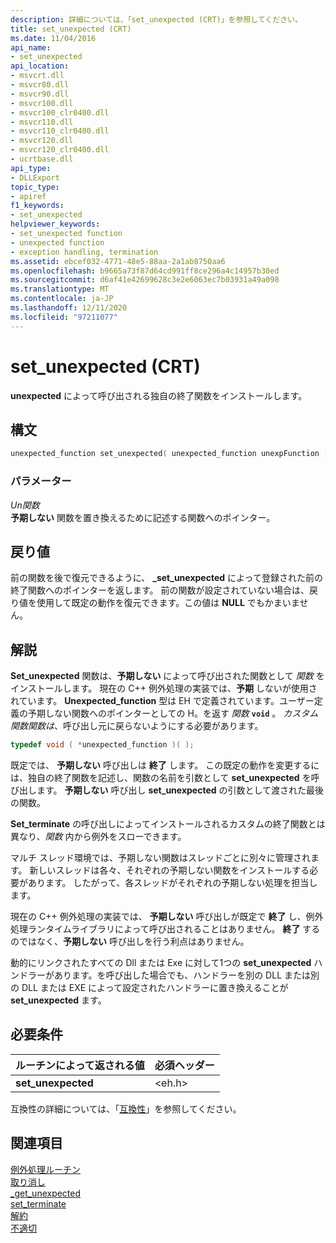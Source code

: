 ```yaml
---
description: 詳細については、「set_unexpected (CRT)」を参照してください。
title: set_unexpected (CRT)
ms.date: 11/04/2016
api_name:
- set_unexpected
api_location:
- msvcrt.dll
- msvcr80.dll
- msvcr90.dll
- msvcr100.dll
- msvcr100_clr0400.dll
- msvcr110.dll
- msvcr110_clr0400.dll
- msvcr120.dll
- msvcr120_clr0400.dll
- ucrtbase.dll
api_type:
- DLLExport
topic_type:
- apiref
f1_keywords:
- set_unexpected
helpviewer_keywords:
- set_unexpected function
- unexpected function
- exception handling, termination
ms.assetid: ebcef032-4771-48e5-88aa-2a1ab8750aa6
ms.openlocfilehash: b9665a73f87d64cd991ff8ce296a4c14957b30ed
ms.sourcegitcommit: d6af41e42699628c3e2e6063ec7b03931a49a098
ms.translationtype: MT
ms.contentlocale: ja-JP
ms.lasthandoff: 12/11/2020
ms.locfileid: "97211077"
---
```

# <a name="set_unexpected-crt"></a>set_unexpected (CRT)

**unexpected** によって呼び出される独自の終了関数をインストールします。

## <a name="syntax"></a>構文

```cpp
unexpected_function set_unexpected( unexpected_function unexpFunction );
```

### <a name="parameters"></a>パラメーター

*Un関数*<br/>
**予期しない** 関数を置き換えるために記述する関数へのポインター。

## <a name="return-value"></a>戻り値

前の関数を後で復元できるように、 **_set_unexpected** によって登録された前の終了関数へのポインターを返します。 前の関数が設定されていない場合は、戻り値を使用して既定の動作を復元できます。この値は **NULL** でもかまいません。

## <a name="remarks"></a>解説

**Set_unexpected** 関数は、**予期しない** によって呼び出された関数として *関数* をインストールします。 現在の C++ 例外処理の実装では、**予期** しないが使用されています。 **Unexpected_function** 型は EH で定義されています。ユーザー定義の予期しない関数へのポインターとしての H。を返す *関数* **`void`** 。 *カスタム関数関数は*、呼び出し元に戻らないようにする必要があります。

```cpp
typedef void ( *unexpected_function )( );
```

既定では、 **予期しない** 呼び出しは **終了** します。 この既定の動作を変更するには、独自の終了関数を記述し、関数の名前を引数として **set_unexpected** を呼び出します。 **予期しない** 呼び出し **set_unexpected** の引数として渡された最後の関数。

**Set_terminate** の呼び出しによってインストールされるカスタムの終了関数とは異なり、*関数* 内から例外をスローできます。

マルチ スレッド環境では、予期しない関数はスレッドごとに別々に管理されます。 新しいスレッドは各々、それぞれの予期しない関数をインストールする必要があります。 したがって、各スレッドがそれぞれの予期しない処理を担当します。

現在の C++ 例外処理の実装では、 **予期しない** 呼び出しが既定で **終了** し、例外処理ランタイムライブラリによって呼び出されることはありません。 **終了** するのではなく、**予期しない** 呼び出しを行う利点はありません。

動的にリンクされたすべての Dll または Exe に対して1つの **set_unexpected** ハンドラーがあります。を呼び出した場合でも、ハンドラーを別の DLL または別の DLL または EXE によって設定されたハンドラーに置き換えることが **set_unexpected** ます。

## <a name="requirements"></a>必要条件

|ルーチンによって返される値|必須ヘッダー|
|-------------|---------------------|
|**set_unexpected**|\<eh.h>|

互換性の詳細については、「[互換性](../../c-runtime-library/compatibility.md)」を参照してください。

## <a name="see-also"></a>関連項目

[例外処理ルーチン](../../c-runtime-library/exception-handling-routines.md)<br/>
[取り消し](abort.md)<br/>
[_get_unexpected](get-unexpected.md)<br/>
[set_terminate](set-terminate-crt.md)<br/>
[解約](terminate-crt.md)<br/>
[不適切](unexpected-crt.md)<br/>
